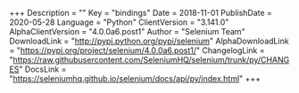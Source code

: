 +++
Description = ""
Key = "bindings"
Date = 2018-11-01
PublishDate = 2020-05-28
Language = "Python"
ClientVersion = "3.141.0"
AlphaClientVersion = "4.0.0a6.post1"
Author = "Selenium Team"
DownloadLink = "http://pypi.python.org/pypi/selenium"
AlphaDownloadLink = "https://pypi.org/project/selenium/4.0.0a6.post1/"
ChangelogLink = "https://raw.githubusercontent.com/SeleniumHQ/selenium/trunk/py/CHANGES"
DocsLink = "https://seleniumhq.github.io/selenium/docs/api/py/index.html"
+++

